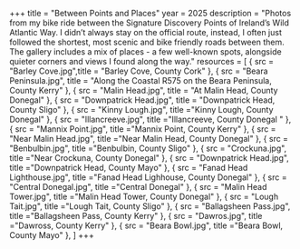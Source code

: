 +++
title = "Between Points and Places"
year = 2025
description = "Photos from my bike ride between the Signature Discovery Points of Ireland’s Wild Atlantic Way. I didn’t always stay on the official route, instead, I often just followed the shortest, most scenic and bike friendly roads between them. The gallery includes a mix of places - a few well-known spots, alongside quieter corners and views I found along the way."
resources = [
  { src = "Barley Cove.jpg",title = "Barley Cove, County Cork" },
  { src = "Beara Peninsula.jpg", title = "Along the Coastal R575 on the Beara Peninsula, County Kerry" },
  { src = "Malin Head.jpg", title = "At Malin Head, County Donegal" }, 
  { src = "Downpatrick Head.jpg", title = "Downpatrick Head, County Sligo" },
  { src = "Kinny Lough.jpg", title ="Kinny Lough, County Donegal" },
  { src = "Illancreeve.jpg", title ="Illancreeve, County Donegal " },
  { src = "Mannix Point.jpg", title ="Mannix Point, County Kerry" },
  { src = "Near Malin Head.jpg", title ="Near Malin Head, County Donegal" },
  { src = "Benbulbin.jpg", title ="Benbulbin, County Sligo" },
  { src = "Crockuna.jpg", title ="Near Crockuna, County Donegal" },
  { src = "Downpatrick Head.jpg", title ="Downpatrick Head, County Mayo" },
  { src = "Fanad Head Lighthouse.jpg", title ="Fanad Head Lighhouse, County Donegal" },
  { src = "Central Donegal.jpg", title ="Central Donegal" },
  { src = "Malin Head Tower.jpg", title ="Malin Head Tower, County Donegal" },
  { src = "Lough Tait.jpg", title ="Lough Tait, County Sligo" },
  { src = "Ballagsheen Pass.jpg", title ="Ballagsheen Pass, County Kerry" },
  { src = "Dawros.jpg", title ="Dawross, County Kerry" },
  { src = "Beara Bowl.jpg", title ="Beara Bowl, County Mayo" },
]
+++

